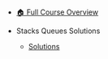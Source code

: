 - [🏠 Full Course Overview](/README)


- Stacks   Queues   Solutions
  - [Solutions](./Solutions.md "Solutions")
